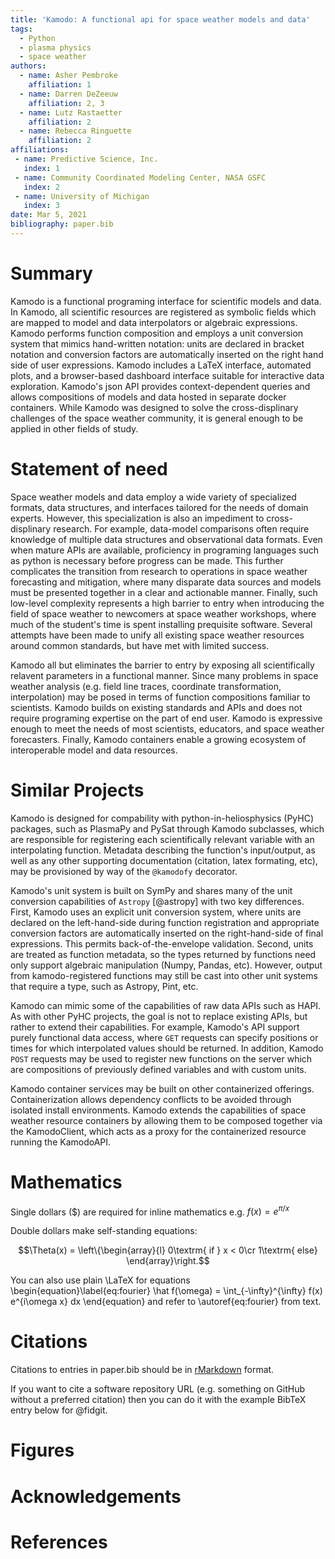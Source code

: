 ```yaml
---
title: 'Kamodo: A functional api for space weather models and data'
tags:
  - Python
  - plasma physics
  - space weather
authors:
  - name: Asher Pembroke
    affiliation: 1
  - name: Darren DeZeeuw
    affiliation: 2, 3
  - name: Lutz Rastaetter
    affiliation: 2
  - name: Rebecca Ringuette
    affiliation: 2
affiliations:
 - name: Predictive Science, Inc.
   index: 1
 - name: Community Coordinated Modeling Center, NASA GSFC
   index: 2
 - name: University of Michigan
   index: 3
date: Mar 5, 2021
bibliography: paper.bib
---
```


# Summary

Kamodo is a functional programing interface for scientific models and data. In Kamodo, all scientific resources are registered as symbolic fields which are mapped to model and data interpolators or algebraic expressions. Kamodo performs function composition and employs a unit conversion system that mimics hand-written notation: units are declared in bracket notation and conversion factors are automatically inserted on the right hand side of user expressions. Kamodo includes a LaTeX interface, automated plots, and a browser-based dashboard interface suitable for interactive data exploration. Kamodo's json API provides context-dependent queries and allows compositions of models and data hosted in separate docker containers. While Kamodo was designed to solve the cross-displinary challenges of the space weather community, it is general enough to be applied in other fields of study.

# Statement of need

Space weather models and data employ a wide variety of specialized formats, data structures, and interfaces tailored for the needs of domain experts. However, this specialization is also an impediment to cross-displinary research. For example, data-model comparisons often require knowledge of multiple data structures and observational data formats. Even when mature APIs are available, proficiency in programing languages such as python is necessary before progress can be made. This further complicates the transition from research to operations in space weather forecasting and mitigation, where many disparate data sources and models must be presented together in a clear and actionable manner. Finally, such low-level complexity represents a high barrier to entry when introducing the field of space weather to newcomers at space weather workshops, where much of the student's time is spent installing prequisite software. Several attempts have been made to unify all existing space weather resources around common standards, but have met with limited success. 

Kamodo all but eliminates the barrier to entry by exposing all scientifically relavent parameters in a functional manner. Since many problems in space weather analysis (e.g. field line traces, coordinate transformation, interpolation) may be posed in terms of function compositions familiar to scientists. Kamodo builds on existing standards and APIs and does not require programing expertise on the part of end user. Kamodo is expressive enough to meet the needs of most scientists, educators, and space weather forecasters. Finally, Kamodo containers enable a growing ecosystem of interoperable model and data resources. 


# Similar Projects

Kamodo is designed for compability with python-in-heliosphysics (PyHC) packages, such as PlasmaPy and PySat through Kamodo subclasses, which are responsible for registering each scientifically relevant variable with an interpolating function. Metadata describing the function's input/output, as well as any other supporting documentation (citation, latex formating, etc), may be provisioned by way of the `@kamodofy` decorator.

Kamodo's unit system is built on SymPy and shares many of the unit conversion capabilities of `Astropy` [@astropy] with two key differences. First, Kamodo uses an explicit unit conversion system, where units are declared on the left-hand-side during function registration and appropriate conversion factors are automatically inserted on the right-hand-side of final expressions. This permits back-of-the-envelope validation. Second, units are treated as function metadata, so the types returned by functions need only support algebraic manipulation (Numpy, Pandas, etc). However, output from kamodo-registered functions may still be cast into other unit systems that require a type, such as Astropy, Pint, etc.

Kamodo can mimic some of the capabilities of raw data APIs such as HAPI. As with other PyHC projects, the goal is not to replace existing APIs, but rather to extend their capabilities. For example, Kamodo's API support purely functional data access, where `GET` requests can specify positions or times for which interpolated values should be returned. In addition, Kamodo `POST` requests may be used to register new functions on the server which are compositions of previously defined variables and with custom units.

Kamodo container services may be built on other containerized offerings. Containerization allows dependency conflicts to be avoided through isolated install environments. Kamodo extends the capabilities of space weather resource containers by allowing them to be composed together via the KamodoClient, which acts as a proxy for the containerized resource running the KamodoAPI. 


# Mathematics

Single dollars ($) are required for inline mathematics e.g. $f(x) = e^{\pi/x}$

Double dollars make self-standing equations:

$$\Theta(x) = \left\{\begin{array}{l}
0\textrm{ if } x < 0\cr
1\textrm{ else}
\end{array}\right.$$

You can also use plain \LaTeX for equations
\begin{equation}\label{eq:fourier}
\hat f(\omega) = \int_{-\infty}^{\infty} f(x) e^{i\omega x} dx
\end{equation}
and refer to \autoref{eq:fourier} from text.

# Citations

Citations to entries in paper.bib should be in
[rMarkdown](http://rmarkdown.rstudio.com/authoring_bibliographies_and_citations.html)
format.

If you want to cite a software repository URL (e.g. something on GitHub without a preferred
citation) then you can do it with the example BibTeX entry below for @fidgit.

# Figures


# Acknowledgements



# References